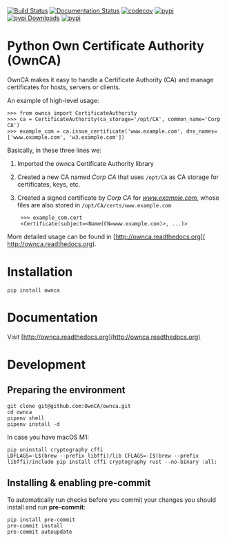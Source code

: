 [![Build Status](https://github.com/OwnCA/ownca/workflows/Tests/badge.svg)](https://github.com/OwnCA/ownca/actions?query=workflow%3ATests)
[![Documentation Status](https://readthedocs.org/projects/ownca/badge/?version=latest)](https://ownca.readthedocs.io/en/latest/?badge=latest)
[![codecov](https://codecov.io/gh/OwnCA/ownca/branch/master/graph/badge.svg)](https://codecov.io/gh/OwnCA/ownca)
[![pypi](https://img.shields.io/pypi/v/ownca.svg)](https://pypi.python.org/pypi/ownca)
[![pypi Downloads](https://img.shields.io/pypi/dm/ownca)](https://pypistats.org/packages/ownca)
[![pypi](https://img.shields.io/pypi/l/ownca.svg)](https://pypi.python.org/pypi/ownca)

Python Own Certificate Authority (OwnCA)
========================================

OwnCA makes it easy to handle a Certificate Authority (CA) and manage certificates
for hosts, servers or clients.

An example of high-level usage:

```pycon
>>> from ownca import CertificateAuthority
>>> ca = CertificateAuthority(ca_storage='/opt/CA', common_name='Corp CA')
>>> example_com = ca.issue_certificate('www.example.com', dns_names=['www.example.com', 'w3.example.com'])
```

Basically, in these three lines we:
 1. Imported the ownca Certificate Authority library
 2. Created a new CA named *Corp CA* that uses ```/opt/CA``` as CA storage
 for certificates, keys, etc.
 3. Created a signed certificate by *Corp CA* for *www.example.com*,
 whose files are also stored in ```/opt/CA/certs/www.example.com```

    ```pycon
     >>> example_com.cert
     <Certificate(subject=<Name(CN=www.example.com)>, ...)>
    ```

More detailed usage can be found in [http://ownca.readthedocs.org](
http://ownca.readthedocs.org).


Installation
============

```shell
pip install ownca
```

Documentation
=============
Visit [http://ownca.readthedocs.org](http://ownca.readthedocs.org)


Development
===========

Preparing the environment
---------------------

```shell
git clone git@github.com:OwnCA/ownca.git
cd ownca
pipenv shell
pipenv install -d
```

In case you have macOS M1:

```shell
pip uninstall cryptography cffi
LDFLAGS=-L$(brew --prefix libffi)/lib CFLAGS=-I$(brew --prefix libffi)/include pip install cffi cryptography rust --no-binary :all:
```

Installing & enabling pre-commit
---------------------

To automatically run checks before you commit your changes you should install and run **pre-commit**:
```shell
pip install pre-commit
pre-commit install
pre-commit autoupdate
```